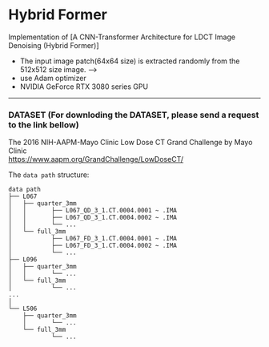 # Hybrid Former
Implementation of [A CNN-Transformer Architecture for LDCT Image Denoising (Hybrid Former)] 
* The input image patch(64x64 size) is extracted randomly from the 512x512 size image. --> 
* use Adam optimizer
* NVIDIA GeForce RTX 3080 series GPU

----
### DATASET  (For downloding the DATASET, please send a request to the link bellow) 
The 2016 NIH-AAPM-Mayo Clinic Low Dose CT Grand Challenge by Mayo Clinic   
https://www.aapm.org/GrandChallenge/LowDoseCT/

The `data path` structure:


    data path
    ├── L067
    │   ├── quarter_3mm
    │   │       ├── L067_QD_3_1.CT.0004.0001 ~ .IMA
    │   │       ├── L067_QD_3_1.CT.0004.0002 ~ .IMA
    │   │       └── ...
    │   └── full_3mm
    │           ├── L067_FD_3_1.CT.0004.0001 ~ .IMA
    │           ├── L067_FD_3_1.CT.0004.0002 ~ .IMA
    │           └── ...
    ├── L096
    │   ├── quarter_3mm
    │   │       └── ...
    │   └── full_3mm
    │           └── ...      
    ...
    │
    └── L506
        ├── quarter_3mm
        │       └── ...
        └── full_3mm
                └── ...     

 
